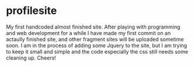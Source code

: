 profilesite
===========

My first handcoded almost finished site. 
After playing with programming and web development for a while I have made my first commit on an actaully finished site, 
and other fragment sites will be uploaded sometime soon. I am in the process of adding some Jquery to the site, but I am trying to
keep it small and simple and the code especially the css still needs some cleaning up. 
Cheers!
